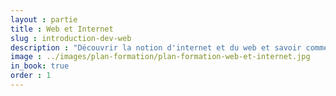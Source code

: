 ```yaml
---
layout : partie
title : Web et Internet
slug : introduction-dev-web
description : "Découvrir la notion d'internet et du web et savoir comment fonctionne le web"
image : ../images/plan-formation/plan-formation-web-et-internet.jpg
in_book: true
order : 1
---
```


